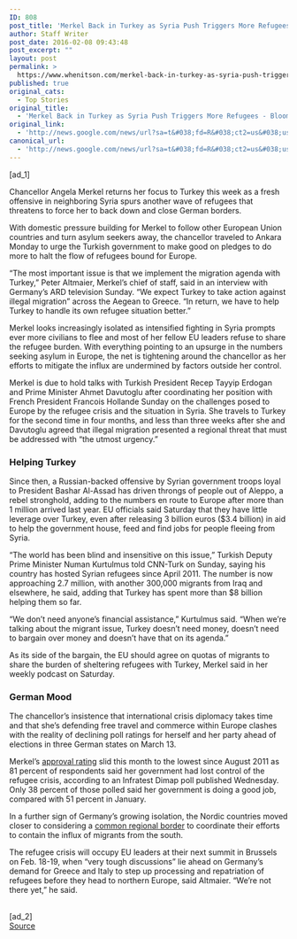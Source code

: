 ```yaml
---
ID: 808
post_title: 'Merkel Back in Turkey as Syria Push Triggers More Refugees &#8211; Bloomberg'
author: Staff Writer
post_date: 2016-02-08 09:43:48
post_excerpt: ""
layout: post
permalink: >
  https://www.whenitson.com/merkel-back-in-turkey-as-syria-push-triggers-more-refugees-bloomberg/
published: true
original_cats:
  - Top Stories
original_title:
  - 'Merkel Back in Turkey as Syria Push Triggers More Refugees - Bloomberg'
original_link:
  - 'http://news.google.com/news/url?sa=t&#038;fd=R&#038;ct2=us&#038;usg=AFQjCNEh-hihn4JLCMQQynVcTTegeVJUTg&#038;clid=c3a7d30bb8a4878e06b80cf16b898331&#038;cid=52779044119451&#038;ei=VGO4VujREceehAHLxJeQBQ&#038;url=http://www.bloomberg.com/news/articles/2016-02-07/merkel-returns-to-turkey-as-syria-offensive-brings-more-refugees'
canonical_url:
  - 'http://news.google.com/news/url?sa=t&#038;fd=R&#038;ct2=us&#038;usg=AFQjCNEh-hihn4JLCMQQynVcTTegeVJUTg&#038;clid=c3a7d30bb8a4878e06b80cf16b898331&#038;cid=52779044119451&#038;ei=VGO4VujREceehAHLxJeQBQ&#038;url=http://www.bloomberg.com/news/articles/2016-02-07/merkel-returns-to-turkey-as-syria-offensive-brings-more-refugees'
---
```

 [ad_1]
<br><div readability="114.57249698432"> <p>Chancellor Angela Merkel returns her focus to Turkey this week as a fresh offensive in neighboring Syria spurs another wave of refugees that threatens to force her to back down and close German borders.</p><p>With domestic pressure building for Merkel to follow other European Union countries and turn asylum seekers away, the chancellor traveled to Ankara Monday to urge the Turkish government to make good on pledges to do more to halt the flow of refugees bound for Europe.</p><p>“The most important issue is that we implement the migration agenda with Turkey,” Peter Altmaier, Merkel’s chief of staff, said in an interview with Germany’s ARD television Sunday. “We expect Turkey to take action against illegal migration” across the Aegean to Greece. “In return, we have to help Turkey to handle its own refugee situation better.”</p><p>Merkel looks increasingly isolated as intensified fighting in Syria prompts ever more civilians to flee and most of her fellow EU leaders refuse to share the refugee burden. With everything pointing to an upsurge in the numbers seeking asylum in Europe, the net is tightening around the chancellor as her efforts to mitigate the influx are undermined by factors outside her control.</p><p>Merkel is due to hold talks with Turkish President Recep Tayyip Erdogan and Prime Minister Ahmet Davutoglu after coordinating her position with French President Francois Hollande Sunday on the challenges posed to Europe by the refugee crisis and the situation in Syria. She travels to Turkey for the second time in four months, and less than three weeks after she and Davutoglu agreed that illegal migration presented a regional threat that must be addressed with “the utmost urgency.”</p><h3>Helping Turkey</h3><p>Since then, a Russian-backed offensive by Syrian government troops loyal to President Bashar Al-Assad has driven throngs of people out of Aleppo, a rebel stronghold, adding to the numbers en route to Europe after more than 1 million arrived last year. EU officials said Saturday that they have little leverage over Turkey, even after releasing 3 billion euros ($3.4 billion) in aid to help the government house, feed and find jobs for people fleeing from Syria.</p><p>“The world has been blind and insensitive on this issue,” Turkish Deputy Prime Minister Numan Kurtulmus told CNN-Turk on Sunday, saying his country has hosted Syrian refugees since April 2011. The number is now approaching 2.7 million, with another 300,000 migrants from Iraq and elsewhere, he said, adding that Turkey has spent more than $8 billion helping them so far.</p><p>“We don’t need anyone’s financial assistance,” Kurtulmus said. “When we’re talking about the migrant issue, Turkey doesn’t need money, doesn’t need to bargain over money and doesn’t have that on its agenda.”</p><p>As its side of the bargain, the EU should agree on quotas of migrants to share the burden of sheltering refugees with Turkey, Merkel said in her weekly podcast on Saturday.</p><h3>German Mood</h3><p>The chancellor’s insistence that international crisis diplomacy takes time and that she’s defending free travel and commerce within Europe clashes with the reality of declining poll ratings for herself and her party ahead of elections in three German states on March 13.</p><p>Merkel’s <a itemscope="itemscope" itemprop="StoryLink" href="http://www.bloomberg.com/news/articles/2016-02-04/merkel-s-approval-falls-to-lowest-since-2011-on-refugee-crisis" title="Merkel&#x2019;s Approval Falls to Lowest Since 2011 on Refugees: Chart" data-tracker-action="click" data-tracker-category="recirc" data-tracker-label="inline_link.01"><meta itemprop="active" content="true"/><meta itemprop="type" content="StoryLink"/><meta itemprop="suid" content="O20YXR6S972U"/>approval rating</a> slid this month to the lowest since August 2011 as 81 percent of respondents said her government had lost control of the refugee crisis, according to an Infratest Dimap poll published Wednesday. Only 38 percent of those polled said her government is doing a good job, compared with 51 percent in January.</p><p>In a further sign of Germany’s growing isolation, the Nordic countries moved closer to considering a <a itemscope="itemscope" itemprop="StoryLink" href="http://www.bloomberg.com/news/articles/2016-02-08/nordic-states-explore-regional-border-regime-amid-migrant-crisis" title="Nordic States Explore Regional Border Regime Amid Migrant Crisis" data-tracker-action="click" data-tracker-category="recirc" data-tracker-label="inline_link.02"><meta itemprop="active" content="true"/><meta itemprop="type" content="StoryLink"/><meta itemprop="suid" content="O280OO6K50Y3"/>common regional border</a> to coordinate their efforts to contain the influx of migrants from the south.  </p><p>The refugee crisis will occupy EU leaders at their next summit in Brussels on Feb. 18-19, when “very tough discussions” lie ahead on Germany’s demand for Greece and Italy to step up processing and repatriation of refugees before they head to northern Europe, said Altmaier. “We’re not there yet,” he said.</p> </div>
<br>[ad_2]
<br><a href="http://news.google.com/news/url?sa=t&#038;fd=R&#038;ct2=us&#038;usg=AFQjCNEh-hihn4JLCMQQynVcTTegeVJUTg&#038;clid=c3a7d30bb8a4878e06b80cf16b898331&#038;cid=52779044119451&#038;ei=VGO4VujREceehAHLxJeQBQ&#038;url=http://www.bloomberg.com/news/articles/2016-02-07/merkel-returns-to-turkey-as-syria-offensive-brings-more-refugees">Source </a>
